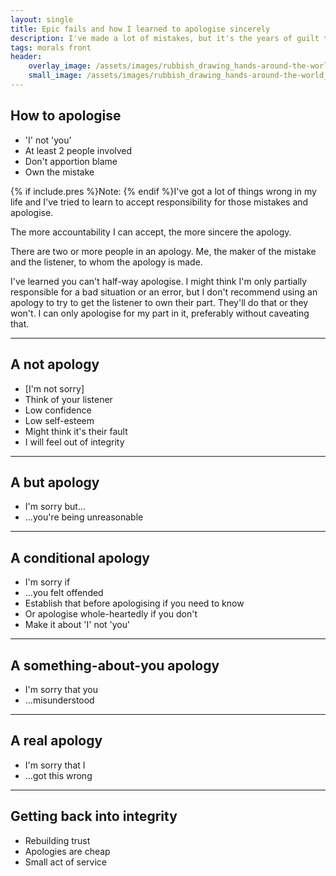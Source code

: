 ```yaml
---
layout: single
title: Epic fails and how I learned to apologise sincerely
description: I've made a lot of mistakes, but it's the years of guilt that have taught me to say sorry, properly.
tags: morals front
header:
    overlay_image: /assets/images/rubbish_drawing_hands-around-the-world_01039_1920x.jpg
    small_image: /assets/images/rubbish_drawing_hands-around-the-world_01039_640x.jpg
---
```


## How to apologise
+ 'I' not 'you'
+ At least 2 people involved
+ Don't apportion blame
+ Own the mistake

{% if include.pres %}Note: {% endif %}I've got a lot of things wrong in my life and I've tried to learn to
accept responsibility for those mistakes and apologise.

The more accountability I can accept, the more sincere the apology.

There are two or more people in an apology.  Me, the maker of the mistake and the listener, to whom the apology is made.

I've learned you can't half-way apologise.  I might think I'm only partially responsible for a bad situation
or an error, but I don't recommend using an apology to try to get the listener to own their part.
They'll do that or they won't.  I can only apologise for my part in it, preferably without caveating that.

---

## A not apology
+ \[I'm not sorry\]
+ Think of your listener
+ Low confidence
+ Low self-esteem
+ Might think it's their fault
+ I will feel out of integrity

---

## A but apology
+ I'm sorry but...
+ ...you're being unreasonable

---

## A conditional apology
+ I'm sorry if
+ ...you felt offended
+ Establish that before apologising if you need to know
+ Or apologise whole-heartedly if you don't
+ Make it about 'I' not 'you'

---

## A something-about-you apology
+ I'm sorry that you
+ ...misunderstood

---

## A real apology
+ I'm sorry that I
+ ...got this wrong

---

## Getting back into integrity
+ Rebuilding trust
+ Apologies are cheap
+ Small act of service

